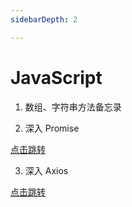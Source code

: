 ```yaml
---
sidebarDepth: 2

---
```


# JavaScript

1. 数组、字符串方法备忘录



2. 深入 Promise

 [ 点击跳转 ](./promise)



3. 深入 Axios

 [ 点击跳转 ](./axios)